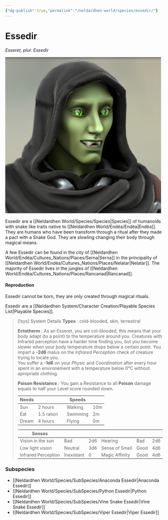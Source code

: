 ```yaml
---
{"dg-publish":true,"permalink":"/neldardhen-world/species/essedir/"}
---
```


# Essedir
*Esseret, plur. Essedir*

![Sertass.png|100](/img/user/Images/Species/Sertass.png)

Essedir are a [[Neldardhen World/Species/Species\|Species]] of humanoids with snake like traits native to [[Neldardhen World/Endëa/Endëa\|Endëa]]. They are humans who have been transform through a ritual after they made a pact with a Snake God. They are slowling changing their body through magical means.

A few Essedir can be found in the city of [[Neldardhen World/Endëa/Cultures_Nations/Places/Serna\|Serna]] in the principality of [[Neldardhen World/Endëa/Cultures_Nations/Places/Nelatar\|Nelatar]].
The majority of Essedir lives in the jungles of [[Neldardhen World/Endëa/Cultures_Nations/Places/Rancanad\|Rancanad]].

#### Reproduction
Essedir cannot be born, they are only created through magical rituals.

Essedir are a [[Neldardhen System/Character Creation/Playable Species List\|Playable Species]].

> [!sys] System Details
> **Types** : cold-blooded, skin, terrestiral 
>
> **Ectotherm** : As an Esseret, you are col-blooded, this means that your body adapt (to a point) to the temperature around you.
> Creatures with Infrared perception have a harder time finding you, but you become slower when your body temperature drops below a certain point.
> You impart a **-2d6** malus on the _Infrared Perception_ check of creature trying to locate you.  
> You suffer a **-1d6** on your _Physic_ and _Coordination_ after every hour spent in an environement with a temperature below 0°C without apropriate clothing.
>
> **Poison Resistance** : You gain a Resistance to all **Poison** damage equals to half your Level score rounded down.
> 
> | **Needs** |            |     | **Speeds** |     |
> | --------- | ---------- | --- | ---------- | --- |
> | Sun       | 2 hours    |     | Walking    | 10m |
> | Eat       | 1.5 ration |     | Swimming   | 2m  |
> | Dream     | 4 hours    |     | Flying     | 0m  |
> 
> | **Senses**          |            |     |                |      |     |
> | ------------------- | ---------- | --- | -------------- | ---- | --- |
> | Vision in the sun   | Bad        | 2d6 | Hearing        | Bad  | 2d6 |
> | Low light vision    | Neutral    | 3d6 | Sense of Smell | Good | 4d6 |
> | Infrared Perception | Inexistant | 0   | Magic Affinity | Good | 4d6 |
### Subspecies
- [[Neldardhen World/Species/SubSpecies/Anaconda Essedir\|Anaconda Essedir]]
- [[Neldardhen World/Species/SubSpecies/Python Essedir\|Python Essedir]]
- [[Neldardhen World/Species/SubSpecies/Vine Snake Essedir\|Vine Snake Essedir]]
- [[Neldardhen World/Species/SubSpecies/Viper Essedir\|Viper Essedir]]
